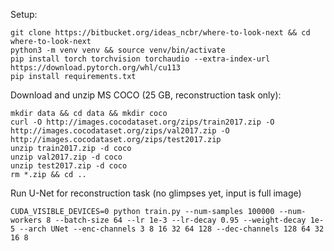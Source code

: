 Setup:  
```shell
git clone https://bitbucket.org/ideas_ncbr/where-to-look-next && cd where-to-look-next 
python3 -m venv venv && source venv/bin/activate
pip install torch torchvision torchaudio --extra-index-url https://download.pytorch.org/whl/cu113
pip install requirements.txt
```
Download and unzip MS COCO (25 GB, reconstruction task only):
```shell
mkdir data && cd data && mkdir coco
curl -O http://images.cocodataset.org/zips/train2017.zip -O http://images.cocodataset.org/zips/val2017.zip -O http://images.cocodataset.org/zips/test2017.zip
unzip train2017.zip -d coco
unzip val2017.zip -d coco
unzip test2017.zip -d coco
rm *.zip && cd ..
```
Run U-Net for reconstruction task (no glimpses yet, input is full image)
```shell
CUDA_VISIBLE_DEVICES=0 python train.py --num-samples 100000 --num-workers 8 --batch-size 64 --lr 1e-3 --lr-decay 0.95 --weight-decay 1e-5 --arch UNet --enc-channels 3 8 16 32 64 128 --dec-channels 128 64 32 16 8
```